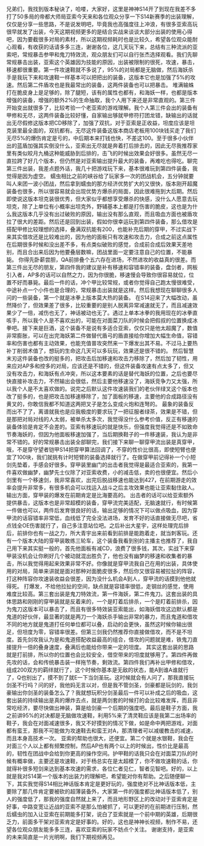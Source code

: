   兄弟们，我找到版本秘诀了，哈喽，大家好，这里是神神S14开了到现在我差不多打了50多局的帝都大师局亚索今天来和各位观众分享一下S14新赛季的出装理解，仅仅是分享一些思路，不是说发明吧，毕竟我也高强度往上冲浪，有很多亚索高玩很早就发了出装，今天这期视频更多的是结合实战来谈谈大部分出装的使用心得吧，因为要截很多对局的素材，所以这期视频耗时也是比较久，希望各位观众能耐心观看，有收获的话请多多三连，谢谢各位，这几天玩下来，总结有三种流派的亚索吧，常规暴击参甲和鬼刀特效流，观众朋友们可以自行张杰选择观看。我们先聊常规暴击出装，亚索这个英雄因为技能的原因，出装被限制的很死，攻速，暴击，移速都很重要。第一件攻速鞋就不多说了，95%的对局都是无脑做，然后海妖杀手是我玩下来和攻速鞋一样基本可以把把出的装备，这版本它也是加强了5%的攻速。然后第二件盾攻也是我最常出的装备，这两件装备也可以把暴击。
  堆满输蛛打在脆皮身上是足够的，除了腿短，该有的属性也都有，和海妖一样，也都是版本增强的装备，增强的额外2%的生命抽取，我个人用下来还是非常直观的。第三件开始变出就很多了，比较考验一个老亚索的游戏理解。我个人第三件会出的装备有甲修和无尽，这两件装备比较好懂，自家输出够就甲修符打团龙错，缺输出的话就出无尽假修这版本把CD移除了，加强了双抗，对于亚索是正收益，坦度应该是坦克装里最全面的，双抗都有。无尽这件装备这版本商店老板用100块钱买走了我们无尽5%的爆伤肯定是亏的，中后期本来打钱也快，不差这100。至于很多小伙伴出的蓝盾加强其实倒没什么，亚索出无尽就是奔着打后排去的，因此无尽我推荐家里有类似皎月九桶这种能威胁到后排的，击飞的时候出效果会好很多。虽然无尽一直拉跨了好几个版本，但仍然是对亚索输出提升最大的装备，再难吃也得吃。聊完第三件出装，我差点题外话，我几十把游戏玩下来，基本很难玩到第四件装备，我觉得是因为虚空。
  蠕虫相比之前的峡谷给了玩家多一次的团战机会，五分钟就要叫人来团一波小团战，然后拿到蠕虫的那方经济优势扩大的又很快，版本刚开超魔装备也很多，所以很容易就会出现优势方爆杀的局面，因此很难拖到大后期。然后即使说这版本坦克装很优秀，但大家似乎都想享受爆杀的快感，没什么人愿意去玩坦克，除了上单位有小概率出坦克外，野辅基本上都是打伤害的脆皮，这也是为什么我这版本几乎没有出过破败的原因，输出没有那么直观，而且吸血方面也被盾攻拉了很大的差距。然后还是回到出装，假如你很幸运玩到第四件装备，那么借攻是搭配甲修比较理想的选择，叠满双抗能有200，也能补充后期的穿甲，不过实战下来其实借攻还是比较难出的，因为他的面板只有攻速和攻击力，合成之前这点属性在后期很多时候和没出差不多，有点类似破败的感觉，合成前合成后效果天差地别，而且合出来后因为他要叠层数嘛，团战里面一定要注意自己的位置，不能暴毙。
  你得先卧薪尝胆，QA前排叠个五六存在进场，不然进攻的收益真的很差。而第三件出无尽的朋友，第四件我的建议是补有移速和容错率的装备，盘剑者，网板引入者，AP多的话可以自然之力，因为你很脆，移速慢会导致你很容易就位，位置不好而暴毙。最后一件的话，冲个甲比较常规，或者你觉得自己跑太慢很难受，中途补点一个小件也是合理的，常规暴击出装就是这样。然后我想现在聊聊很多人问的一些装备，第一个就是冰拳上版本莫大热的装备。
  在S14迎来了大幅改动，虽然降价了，但效果差了很多，比较重要的是别人脱离异常减速就无了，而且减速效果少了一倍，减伤也无了，神话被动也无了。遇过上单本冰拳的我用现在的冰拳直咳手，所以我个人是不喜欢出的，可能在对面菜刀队的时候会把假叔的位置换成冰拳吧。接下来是巨酒，这个装备不是说有多适合亚索，仅仅只是他太超魔了，数值非常膨胀，可以在出完海妖第二件做替代盾弓的盾直接给你增加大幅生命值，容错率和伤害也都有主动效果，也能充值普攻突然来一下爆发出其不易。不过马上要热补丁削弱术值了，想玩的生命这几天可以多玩玩，效果还是很不错的。
  然后智慧末刃这件装备也改的挺多的，把攻击后加移速和攻击力移除了，然后加了韧性，用来应对AP多和控多的对局，应该还是不错的，但这件装备攻速有点太多了，但又没有攻击力，和海妖有点冲突，所以这本要素的话是替代海妖的位置，之后也要尽快直接补攻击力，不然输出会很低，然后主要他移速没了，海妖竞争力又太强，所以我个人是不太喜欢做的。说完之后默认这件攻速装我们的老伙伴绿叉这个版本也改了挺多的，也是把攻击加移速移除了，加了面板的移速，主要他的合成路径没有黄叉的，你敢信我都不知道这两把叉子是怎么变成火炮和连弩的。
  最象的装备反而出不了了，离谱就我也是应我极度的要求玩了一把征服者绿茶，效果是不错，但是那把对局对线的人太弱，被单杀太多次，我觉得没什么参考价值，反正有移速的装备体验是肯定不会差的。亚索有移速玩的就是快乐，但强度我觉得还是不如致命节奏海妖的，但因为他面板移速加强了，当后期换鞋子的一件移速装，我认为是非常不错的。好的常规暴击出装全部聊完，我们接下来聊一聊穿甲流出装是真穿甲，哦，不是穿守望者铠甲S14把穿甲算法回调了，不穿的性价比很高，即使短臂也便宜了100块，我们就挑有计时短臂的装备选择就行了。在做穿甲前记得补一个小短剑先垫着，手感会好很多。穿甲装里幽门的出击者我觉得是最适合亚索的，我第一件喜欢做幽梦，幽梦先士仪除了对亚索收费，小的减击低，卖的也很便宜。然后小剑里有一个移速剑，我非常喜欢，出完后脱战移速也能达到427，在前期游走的效率会提升非常多，有很多机会可以找运入战斗之后主攻效果也能让亚索黏住敌人。输出方面，穿甲装的爆发在前期肯定是比海要高的。
  出击者的话可以给亚索额外提供暴击，这版本也是非常超模的装备，穿甲流完美适配，无脑速就行，有时候第一件做也可以，两件后发育很良好的话，输出足够的情况下可以做点吸血，因为穿甲流的话容错率非常低，血线低了完全没法进场，发育不好的话直接做无尽吧，省点钱全OE伤害就行了，自己多注意站位吧。之后补出大星宇，这样处理完后排后，前排你也有一战之力，所大青宇出来前看到前排是能跑着走，就当刺客玩。还有一个版本大陆的穿甲装敢练三轮车，这个装备我看到别的主播主也推荐了，我自己用下来其实挺一般的，首先他面板有减CD，浪费了很多钱，其次，实战下来穿甲装没机会让你刷好几个被动就混出胜负了，他也没有幽梦的移速和收集者的暴击，所以我觉得用起来效果非常不好。你像就是穿甲流我自己在用的出装，具体使用的对局，简单来讲就是面对那种对面脆皮很多，然后你又很容易被拉扯的阵容，打这种阵容你攻速装收益会很差，因为没什么机会A到人，穿甲流的话摸到他他就得死。
  打爆发，不给他拉扯的空间，缺点就是容错率很低，走钢丝的感觉，使用难度比较高。第三套出装是鬼刀特效流，第一件海妖，第二件鬼刀。这套出装的具体思路和刚刚的穿甲装就是反着来的，一个是盯着后排杀，一个是盯着前排杀，因为鬼刀这版本可以暴击了，而且有很多特效装亚索能出，如海妖借攻这边默认都是鬼道的好伙伴，最显著的就是两刀一个海妖杀手输出非常的暴力，而且鬼道和借攻不同的地方就是鬼道打任何单位都可以叠，启动的会更快，虽然这时候你输出很足，但坦度为零，容错率很差。但第三剑我仍然推荐你直接做借攻，而不是不坦度。首先剑攻我认为是和鬼道搭配收益最高的组合，借攻的问题就是难，铁鬼刀直接提升一倍的叠身速度，叠满后也能给你带来一定的坦度。
  其实这套出装的思路就是打前排，所以你的位置也会比较安全，借空带来的坦度就够用了。第四件再做先攻的话，会和传统暴击装一样拖节奏，剩效流。第四件我们再补出甲修和借攻，组成200双方的羁绊就行了，这个时候你基本是无敌的状态，能A到谁A谁就行了，Q也别出了，摸不到了就E一下当剑圣玩。这时候就会有人问了，那我直接玩剑圣不行吗？问的好，我他妈无言以对，但是我不管剑圣，剑豪都是玩剑的，我剑豪输出你剑圣的装备怎么了？我就想玩积分剑圣最后一件可以补成之后的吸血，这套出装的持续输出是真的爆炸去点，就是两剑套的时候打的会比较难发挥，而且非常吃经济，要尽快做出神装，算是给剑豪一个后期的强度吧。最后是鞋子方面，我之前讲95%的对决都是无脑做攻速鞋，利用5%来了清灵鞋应该是我第二出场率的鞋子，我会在对面减速很多，我又不好摸到的情况下做，如是命中两把游戏，对面都有蛮王，那我不可能做为攻速鞋去和蛮王对A，那清理者可以减缓教击的减速，而且本身高技术一次。
  亚索的帮助也很大，还便宜。第二个就是水银鞋，我会在对面三个人以上都有频繁控制，然后AP也有两个以上的时候出，性价比是最高的，韧性在团战中会给到你更高的操作空间。护甲鞋的话我只会在对面菜刀队的时候有概率做，主要还是攻速鞋，对于杨总实在是太超模了，你不做攻速鞋的话，你就得补很多短剑来达到基本攻速的需求，各位仁者见仁，智者见智吧。好的，以上就是我对S14第一个版本的出装力的理解吧，希望能对你有帮助。之后随便聊一下，其实我觉得S14相比神话版本肯定是更好玩的，强度绝对不比神话版本低，主要除了那几件肯定要被砍的超薄装备外，大家第一件的强度都比神话版本低了，别人的强度低了，那我的强度自然就上来了，而且地形野区上的改动对于亚索肯定是好事，中路变宽让近战的亚索不是那么怕被抓了，可以更好的在前期进行压制，然后蠕虫的加入让亚索在前期能多打架，说白了亚索就是一个前中期的英雄，后期很乏力，前面多干架对亚索肯定是好事的。好的，这也是神神长视频，制作不易，还望各位观众朋友能多多三连，喜欢亚索的玩家不妨点个关注。
  谢谢支持，是亚索的未来简直是一片光明啊，我们下期视频再见。
